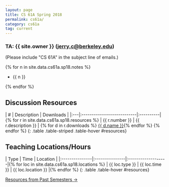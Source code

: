 ```yaml
---
layout: page
title: CS 61A Spring 2018
permalink: cs61a/
category: cs61a
tag: current
---
```


<div class="container-fluid">

### **TA:** {{ site.owner }} ([&#106;&#101;&#114;&#114;&#121;&#046;&#099;&#064;&#098;&#101;&#114;&#107;&#101;&#108;&#101;&#121;&#046;&#101;&#100;&#117;](<mailto:&#106;&#101;&#114;&#114;&#121;&#046;&#099;&#064;&#098;&#101;&#114;&#107;&#101;&#108;&#101;&#121;&#046;&#101;&#100;&#117;>))
(Please include "CS 61A" in the subject line of emails.)
<div class="jumbotron">

{% for n in site.data.cs61a.sp18.notes %}

- {{ n }}

{% endfor %}

<!--<a href="http://tiny.cc/jerrydisc" class="btn btn-raised btn-success"> Discussion Attendance </a>-->
</div>

## Discussion Resources

| \# | Description                | Downloads |
|:---|:---------------------------|:----------|{% for r in site.data.cs61a.sp18.resources %}
| {{ r.number }} | {{ r.description }} | {% for d in r.downloads %} <a href="{{ d.link }}" class="btn btn-raised btn-default">{{ d.name }}</a>{% endfor %} {% endfor %}
{: .table .table-striped .table-hover #resources}

## Teaching Locations/Hours

| Type           | Time           | Location           |
|:---------------|:---------------|:-------------------|{% for loc in site.data.cs61a.sp18.locations %}
| {{ loc.type }} | {{ loc.time }} | {{ loc.location }} |{% endfor %}
{: .table .table-hover #resources}

<p class="post-continue">
<a href="/cs61a/archive">Resources from Past Semesters &rarr;</a>
</p>
</div>

